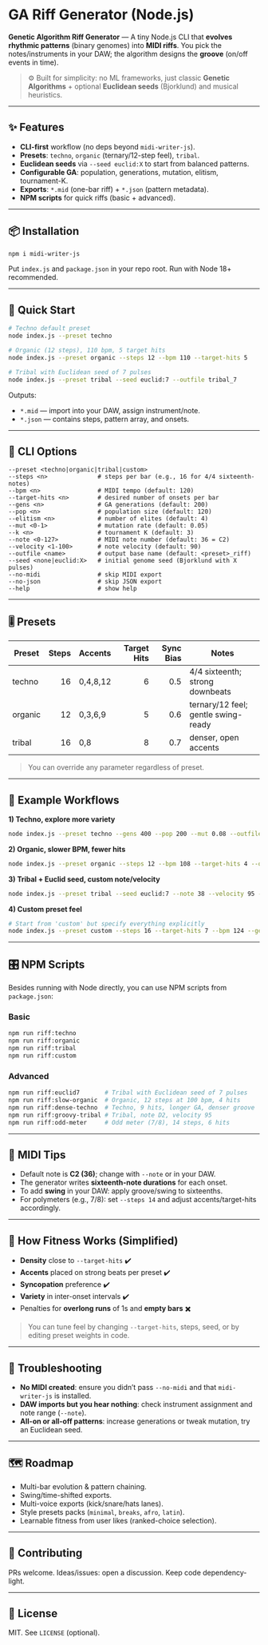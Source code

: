# GA Riff Generator (Node.js)

**Genetic Algorithm Riff Generator** — A tiny Node.js CLI that **evolves rhythmic patterns** (binary genomes) into **MIDI riffs**. You pick the notes/instruments in your DAW; the algorithm designs the **groove** (on/off events in time).

> ⚙️ Built for simplicity: no ML frameworks, just classic **Genetic Algorithms** + optional **Euclidean seeds** (Bjorklund) and musical heuristics.

---

## ✨ Features
- **CLI-first** workflow (no deps beyond `midi-writer-js`).
- **Presets**: `techno`, `organic` (ternary/12-step feel), `tribal`.
- **Euclidean seeds** via `--seed euclid:X` to start from balanced patterns.
- **Configurable GA**: population, generations, mutation, elitism, tournament-K.
- **Exports**: `*.mid` (one-bar riff) + `*.json` (pattern metadata).
- **NPM scripts** for quick riffs (basic + advanced).

---

## 📦 Installation
```bash
npm i midi-writer-js
```
Put `index.js` and `package.json` in your repo root. Run with Node 18+ recommended.

---

## 🚀 Quick Start
```bash
# Techno default preset
node index.js --preset techno

# Organic (12 steps), 110 bpm, 5 target hits
node index.js --preset organic --steps 12 --bpm 110 --target-hits 5

# Tribal with Euclidean seed of 7 pulses
node index.js --preset tribal --seed euclid:7 --outfile tribal_7
```
Outputs:
- `*.mid` — import into your DAW, assign instrument/note.
- `*.json` — contains steps, pattern array, and onsets.

---

## 🧰 CLI Options
```
--preset <techno|organic|tribal|custom>
--steps <n>              # steps per bar (e.g., 16 for 4/4 sixteenth-notes)
--bpm <n>                # MIDI tempo (default: 120)
--target-hits <n>        # desired number of onsets per bar
--gens <n>               # GA generations (default: 200)
--pop <n>                # population size (default: 120)
--elitism <n>            # number of elites (default: 4)
--mut <0-1>              # mutation rate (default: 0.05)
--k <n>                  # tournament K (default: 3)
--note <0-127>           # MIDI note number (default: 36 = C2)
--velocity <1-100>       # note velocity (default: 90)
--outfile <name>         # output base name (default: <preset>_riff)
--seed <none|euclid:X>   # initial genome seed (Bjorklund with X pulses)
--no-midi                # skip MIDI export
--no-json                # skip JSON export
--help                   # show help
```

---

## 🎚️ Presets
| Preset  | Steps | Accents           | Target Hits | Sync Bias | Notes |
|---------|------:|-------------------|------------:|----------:|-------|
| techno  | 16    | 0,4,8,12          | 6           | 0.5       | 4/4 sixteenth; strong downbeats |
| organic | 12    | 0,3,6,9           | 5           | 0.6       | ternary/12 feel; gentle swing-ready |
| tribal  | 16    | 0,8               | 8           | 0.7       | denser, open accents |

> You can override any parameter regardless of preset.

---

## 🧪 Example Workflows
**1) Techno, explore more variety**
```bash
node index.js --preset techno --gens 400 --pop 200 --mut 0.08 --outfile tech_var
```

**2) Organic, slower BPM, fewer hits**
```bash
node index.js --preset organic --steps 12 --bpm 108 --target-hits 4 --outfile org_slow
```

**3) Tribal + Euclid seed, custom note/velocity**
```bash
node index.js --preset tribal --seed euclid:7 --note 38 --velocity 95 --outfile tribal_d2
```

**4) Custom preset feel**
```bash
# Start from 'custom' but specify everything explicitly
node index.js --preset custom --steps 16 --target-hits 7 --bpm 124 --gens 300 --pop 180 --mut 0.06 --outfile custom_124
```

---

## 🎛️ NPM Scripts
Besides running with Node directly, you can use NPM scripts from `package.json`:

### Basic
```bash
npm run riff:techno
npm run riff:organic
npm run riff:tribal
npm run riff:custom
```

### Advanced
```bash
npm run riff:euclid7       # Tribal with Euclidean seed of 7 pulses
npm run riff:slow-organic  # Organic, 12 steps at 100 bpm, 4 hits
npm run riff:dense-techno  # Techno, 9 hits, longer GA, denser groove
npm run riff:groovy-tribal # Tribal, note D2, velocity 95
npm run riff:odd-meter     # Odd meter (7/8), 14 steps, 6 hits
```

---

## 🎼 MIDI Tips
- Default note is **C2 (36)**; change with `--note` or in your DAW.
- The generator writes **sixteenth-note durations** for each onset.
- To add **swing** in your DAW: apply groove/swing to sixteenths.
- For polymeters (e.g., 7/8): set `--steps 14` and adjust accents/target-hits accordingly.

---

## 🧠 How Fitness Works (Simplified)
- **Density** close to `--target-hits` ✔️
- **Accents** placed on strong beats per preset ✔️
- **Syncopation** preference ✔️
- **Variety** in inter-onset intervals ✔️
- Penalties for **overlong runs** of 1s and **empty bars** ✖️

> You can tune feel by changing `--target-hits`, steps, seed, or by editing preset weights in code.

---

## 🐛 Troubleshooting
- **No MIDI created**: ensure you didn’t pass `--no-midi` and that `midi-writer-js` is installed.
- **DAW imports but you hear nothing**: check instrument assignment and note range (`--note`).
- **All-on or all-off patterns**: increase generations or tweak mutation, try an Euclidean seed.

---

## 🗺️ Roadmap
- Multi-bar evolution & pattern chaining.
- Swing/time-shifted exports.
- Multi-voice exports (kick/snare/hats lanes).
- Style presets packs (`minimal`, `breaks`, `afro`, `latin`).
- Learnable fitness from user likes (ranked-choice selection).

---

## 🤝 Contributing
PRs welcome. Ideas/issues: open a discussion. Keep code dependency-light.

---

## 📄 License
MIT. See `LICENSE` (optional).